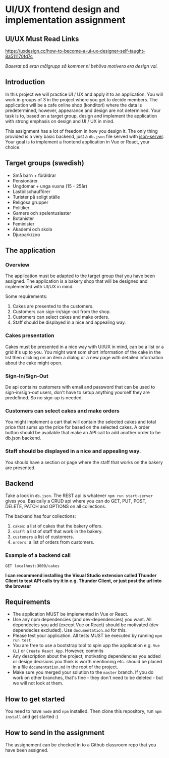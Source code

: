 # UI/UX frontend design and implementation assignment

## UI/UX Must Read Links

<https://uxdesign.cc/how-to-become-a-ui-ux-designer-self-taught-8a511170fd7c> <br>


<i>Baserat på eran målgrupp så kommer ni behöva motivera era design val.</i>

## Introduction
In this project we will practice UI / UX and apply it to an application. You will work in groups of 3 in the project where you get to decide members. The application will be a cafe online shop (konditori) where the data is predetermined, however, appearance and design are not determined. Your task is to, based on a target group, design and implement the application with strong emphasis on design and UI / UX in mind.

This assignment has a lot of freedom in how you design it. The only thing provided is a very basic backend, just a `db.json` file served with [json-server](https://www.npmjs.com/package/json-server). Your goal is to implement a frontend application in Vue or React, your choice.

## Target groups (swedish)
* Små barn + föräldrar
* Pensionärer
* Ungdomar + unga vuxna (15 - 25år)
* Lastbilschaufförer
* Turister på soligt ställe
* Religösa grupper
* Politiker
* Gamers och spelentusiaster
* Botanister
* Feminister
* Akademi och skola
* Djurpark/zoo

## The application

### Overview

The application must be adapted to the target group that you have been assigned.
The application is a bakery shop that will be designed and implemented with UI/UX in mind.

Some requirements:
1. Cakes are presented to the customers.
2. Customers can sign-in/sign-out from the shop.
3. Customers can select cakes and make orders.
4. Staff should be displayed in a nice and appealing way.

### Cakes presentation

Cakes must be presented in a nice way with UI/UX in mind, can be a list or a grid it's up to you.
You might want som short information of the cake in the list then clicking on an item a dialog or a new page with detailed information about the cake might open.

### Sign-In/Sign-Out

De api contains customers with email and password that can be used to sign-in/sign-out users, don't have to setup anything yourself they are predefined. So no sign-up is needed.

### Customers can select cakes and make orders

You might implement a cart that will contain the selected cakes and total price that sums up the price for based on the selected cakes.
A order button should be available that make an API call to add another order to he db.json backend.

### Staff should be displayed in a nice and appealing way.

You should have a section or page where the staff that works on the bakery are presented.

## Backend

Take a look in `db.json`.
The REST api is whatever `npm run start-server` gives you. Basically a CRUD api where you can do GET, PUT, POST, DELETE, PATCH and OPTIONS on all collections.

The backend has four collections:

1. `cakes`: a list of cakes that the bakery offers.
2. `staff`: a list of staff that work in the bakery.
3. `customers` a list of customers.
4. `orders`: a list of orders from customers.

### Example of a backend call

`GET localhost:3000/cakes`

**I can recommend installing the Visual Studio extension called Thunder Client to test API calls**
**try it in e.g. Thunder Client, or just post the url into the browser**

## Requirements

- The application MUST be implemented in Vue or React.
- Use any npm dependencies (and dev-dependencies) you want. All dependecies you add (except Vue or React) should be motivated (dev dependecies excluded). Use `documentation.md` for this.
- Please test your application. All tests MUST be executed by running `npm run test`
- You are free to use a bootstrap tool to spin upp the application e.g. `Vue CLI` or `Create React App`. However, commits 
- Any description about the project; motivating dependencies you added or design decisions you think is worth mentioning etc. should be placed in a file `documentation.md` in the root of the project.
- Make sure you merged your solution to the `master` branch. If you do work on other branches, that's fine - they don't need to be deleted - but we will not look at them.

## How to get started

You need to have `node` and `npm` installed. Then clone this repository, run `npm install` and get started :)

## How to send in the assignment

The assignement can be checked in to a Github classroom repo that you have been assigned.
